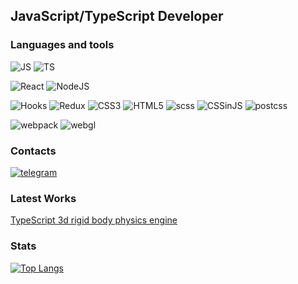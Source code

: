 
## JavaScript/TypeScript Developer

### Languages and tools
![JS](https://img.shields.io/badge/JS(ES6+)-090909?style=for-the-badge&logo=javascript) ![TS](https://img.shields.io/badge/TypeScript-090909?style=for-the-badge&logo=typescript)

![React](https://img.shields.io/badge/React-090909?style=for-the-badge&logo=react) ![NodeJS](
https://img.shields.io/badge/nodejs-090909?style=for-the-badge&logo=Node.JS)

![Hooks](https://img.shields.io/badge/Hooks-090909?style=for-the-badge&logo=Hooks) ![Redux](https://img.shields.io/badge/Redux-090909?style=for-the-badge&logo=Redux) ![CSS3](https://img.shields.io/badge/CSS3-090909?style=for-the-badge&logo=CSS3) ![HTML5](https://img.shields.io/badge/HTML5-090909?style=for-the-badge&logo=HTML5) ![scss](https://img.shields.io/badge/scss-090909?style=for-the-badge&logo=scss) ![CSSinJS](https://img.shields.io/badge/CSS_in_JS-090909?style=for-the-badge&logo=CSSinJS) ![postcss](https://img.shields.io/badge/postcss_loader-090909?style=for-the-badge&logo=postcss)

![webpack](https://img.shields.io/badge/webpack-090909?style=for-the-badge&logo=webpack)
![webgl](https://img.shields.io/badge/-webgl-black?style=for-the-badge&logo=WebGL)


### Contacts
[![telegram](https://img.shields.io/badge/telegram-090909?style=for-the-badge&logo=telegram)](https://t.me/romanpppppp)

### Latest Works
[TypeScript 3d rigid body physics engine](https://github.com/RomanPPP/TypeScript-Physics-Engine)

### Stats

[![Top Langs](https://github-readme-stats.vercel.app/api/top-langs/?username=romanppp&layout=compact&theme=dark&width=100%)](https://github.com/romanppp)
